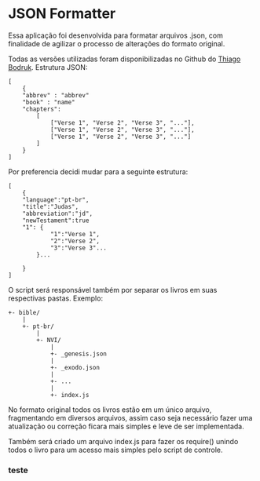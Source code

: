 # JSON Formatter

Essa aplicação foi desenvolvida para formatar arquivos .json, com finalidade de agilizar o processo de alterações do formato original.

Todas as versões utilizadas foram disponibilizadas no Github do [Thiago Bodruk](https://github.com/thiagobodruk).
Estrutura JSON:

    [
        {
        "abbrev" : "abbrev"
        "book" : "name"
        "chapters": 
            [
                ["Verse 1", "Verse 2", "Verse 3", "..."],
                ["Verse 1", "Verse 2", "Verse 3", "..."],
                ["Verse 1", "Verse 2", "Verse 3", "..."]
            ]
        }
    ]

Por preferencia decidi mudar para a seguinte estrutura:

    [
        {
        "language":"pt-br",
        "title":"Judas",
        "abbreviation":"jd",
        "newTestament":true 
        "1": {
                "1":"Verse 1",
                "2":"Verse 2",
                "3":"Verse 3"... 
            }...

        }
    ]

O script será responsável também por separar os livros em suas respectivas pastas. Exemplo:

    +- bible/
        |
        +- pt-br/
            |
            +- NVI/
                |
                +- _genesis.json
                |
                +- _exodo.json
                |
                +- ...
                |
                +- index.js

No formato original todos os livros estão em um único arquivo, fragmentando em diversos arquivos, assim caso seja necessário fazer uma atualização ou correção ficara mais simples e leve de ser implementada.

Também será criado um arquivo index.js para fazer os require() unindo todos o livro para um acesso mais simples pelo script de controle.

### teste
